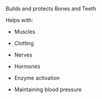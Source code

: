 Builds and protects Bones and Teeth

Helps with:

- Muscles

- Clotting

- Nerves

- Hormones
- Enzyme activation
- Maintaining blood pressure